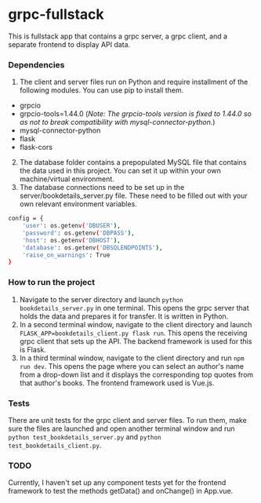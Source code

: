 # grpc-fullstack
This is fullstack app that contains a grpc server, a grpc client, and a separate frontend to display API data.

### Dependencies
1. The client and server files run on Python and require installment of the following modules. You can use pip to install them.
- grpcio
- grpcio-tools=1.44.0 (*Note: The grpcio-tools version is fixed to 1.44.0 so as not to break compatibility with mysql-connector-python.*)
- mysql-connector-python
- flask
- flask-cors

2. The database folder contains a prepopulated MySQL file that contains the data used in this project. You can set it up within your own machine/virtual environment.
3. The database connections need to be set up in the server/bookdetails_server.py file. These need to be filled out with your own relevant environment variables.
```sh
config = {
    'user': os.getenv('DBUSER'),
    'password': os.getenv('DBPASS'),
    'host': os.getenv('DBHOST'),
    'database': os.getenv('DBSQLENDPOINTS'),
    'raise_on_warnings': True
}
```

### How to run the project

1. Navigate to the server directory and launch `python bookdetails_server.py` in one terminal. This opens the grpc server that holds the data and prepares it for transfer. It is written in Python.
2. In a second terminal window, navigate to the client directory and launch `FLASK_APP=bookdetails_client.py flask run`. This opens the receiving grpc client that sets up the API. The backend framework is used for this is Flask.
3. In a third terminal window, navigate to the client directory and run `npm run dev`. This opens the page where you can select an author's name from a drop-down list and it displays the corresponding top quotes from that author's books. The frontend framework used is Vue.js.

### Tests
There are unit tests for the grpc client and server files. To run them, make sure the files are launched and open another terminal window and run `python test_bookdetails_server.py` and `python test_bookdetails_client.py`.

### TODO
Currently, I haven't set up any component tests yet for the frontend framework to test the methods getData() and onChange() in App.vue. 
